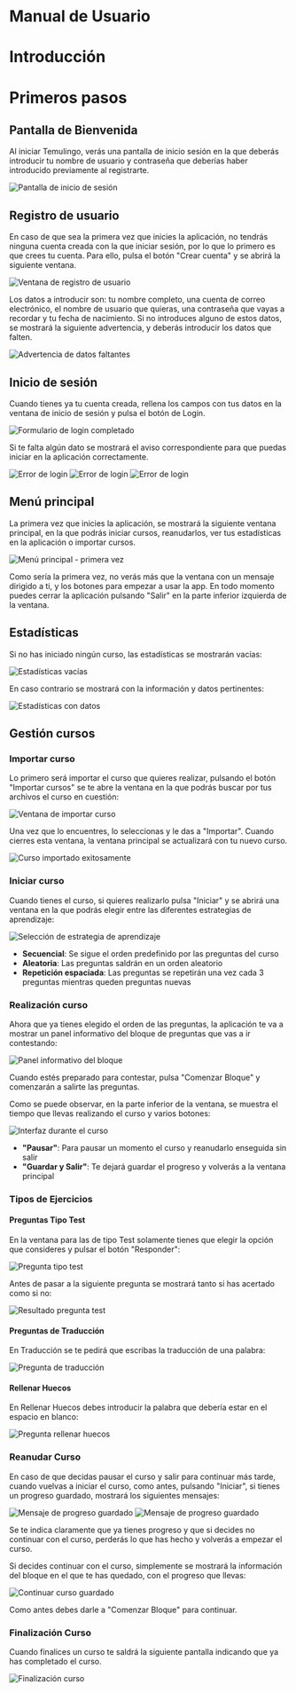 # Manual de Usuario
# Introducción
# Primeros pasos

## Pantalla de Bienvenida
Al iniciar Temulingo, verás una pantalla de inicio sesión en la que deberás introducir tu nombre de usuario y contraseña que deberías haber introducido previamente al registrarte.

![Pantalla de inicio de sesión](images/01-inicio-sesion.png)

## Registro de usuario
En caso de que sea la primera vez que inicies la aplicación, no tendrás ninguna cuenta creada con la que iniciar sesión, por lo que lo primero es que crees tu cuenta. Para ello, pulsa el botón "Crear cuenta" y se abrirá la siguiente ventana.

![Ventana de registro de usuario](images/02-registro-usuario.png)

Los datos a introducir son: tu nombre completo, una cuenta de correo electrónico, el nombre de usuario que quieras, una contraseña que vayas a recordar y tu fecha de nacimiento. Si no introduces alguno de estos datos, se mostrará la siguiente advertencia, y deberás introducir los datos que falten.

![Advertencia de datos faltantes](images/03-advertencia-registro.png)

## Inicio de sesión
Cuando tienes ya tu cuenta creada, rellena los campos con tus datos en la ventana de inicio de sesión y pulsa el botón de Login.

![Formulario de login completado](images/04-login-completado.png)

Si te falta algún dato se mostrará el aviso correspondiente para que puedas iniciar en la aplicación correctamente.

![Error de login](images/05-error-login-contraseña.png)
![Error de login](images/05-error-login-Usuario.png)
![Error de login](images/05-error-login-faltanDatos.png)

## Menú principal
La primera vez que inicies la aplicación, se mostrará la siguiente ventana principal, en la que podrás iniciar cursos, reanudarlos, ver tus estadísticas en la aplicación o importar cursos.

![Menú principal - primera vez](images/06-menu-principal-inicial.png)

Como sería la primera vez, no verás más que la ventana con un mensaje dirigido a ti, y los botones para empezar a usar la app. En todo momento puedes cerrar la aplicación pulsando "Salir" en la parte inferior izquierda de la ventana.

## Estadísticas
Si no has iniciado ningún curso, las estadísticas se mostrarán vacías:

![Estadísticas vacías](images/08-estadisticas-vacias.png)

En caso contrario se mostrará con la información y datos pertinentes:

![Estadísticas con datos](images/09-estadisticas-completas.png)

## Gestión cursos

### Importar curso
Lo primero será importar el curso que quieres realizar, pulsando el botón "Importar cursos" se te abre la ventana en la que podrás buscar por tus archivos el curso en cuestión:

![Ventana de importar curso](images/10-importar-curso.png)

Una vez que lo encuentres, lo seleccionas y le das a "Importar". Cuando cierres esta ventana, la ventana principal se actualizará con tu nuevo curso.

![Curso importado exitosamente](images/11-curso-importado.png)

### Iniciar curso
Cuando tienes el curso, si quieres realizarlo pulsa "Iniciar" y se abrirá una ventana en la que podrás elegir entre las diferentes estrategias de aprendizaje:

![Selección de estrategia de aprendizaje](images/12-estrategias-aprendizaje.png)

- **Secuencial**: Se sigue el orden predefinido por las preguntas del curso
- **Aleatoria**: Las preguntas saldrán en un orden aleatorio  
- **Repetición espaciada**: Las preguntas se repetirán una vez cada 3 preguntas mientras queden preguntas nuevas

### Realización curso
Ahora que ya tienes elegido el orden de las preguntas, la aplicación te va a mostrar un panel informativo del bloque de preguntas que vas a ir contestando:

![Panel informativo del bloque](images/13-panel-bloque.png)

Cuando estés preparado para contestar, pulsa "Comenzar Bloque" y comenzarán a salirte las preguntas.

Como se puede observar, en la parte inferior de la ventana, se muestra el tiempo que llevas realizando el curso y varios botones:

![Interfaz durante el curso](images/14-interfaz-curso.png)

- **"Pausar"**: Para pausar un momento el curso y reanudarlo enseguida sin salir
- **"Guardar y Salir"**: Te dejará guardar el progreso y volverás a la ventana principal

### Tipos de Ejercicios

#### Preguntas Tipo Test
En la ventana para las de tipo Test solamente tienes que elegir la opción que consideres y pulsar el botón "Responder":

![Pregunta tipo test](images/15-pregunta-test.png)

Antes de pasar a la siguiente pregunta se mostrará tanto si has acertado como si no:

![Resultado pregunta test](images/16-resultado-test.png)

#### Preguntas de Traducción  
En Traducción se te pedirá que escribas la traducción de una palabra:

![Pregunta de traducción](images/17-pregunta-traduccion.png)

#### Rellenar Huecos
En Rellenar Huecos debes introducir la palabra que debería estar en el espacio en blanco:

![Pregunta rellenar huecos](images/18-rellenar-huecos.png)

### Reanudar Curso
En caso de que decidas pausar el curso y salir para continuar más tarde, cuando vuelvas a iniciar el curso, como antes, pulsando "Iniciar", si tienes un progreso guardado, mostrará los siguientes mensajes:

![Mensaje de progreso guardado](images/19-reanudar-curso.png)
![Mensaje de progreso guardado](images/20-reanudar-curso.png)

Se te indica claramente que ya tienes progreso y que si decides no continuar con el curso, perderás lo que has hecho y volverás a empezar el curso.

Si decides continuar con el curso, simplemente se mostrará la información del bloque en el que te has quedado, con el progreso que llevas:

![Continuar curso guardado](images/21-continuar-progreso.png)

Como antes debes darle a "Comenzar Bloque" para continuar.

### Finalización Curso
Cuando finalices un curso te saldrá la siguiente pantalla indicando que ya has completado el curso. 

![Finalización curso](images/22-continuar-progreso.png)
